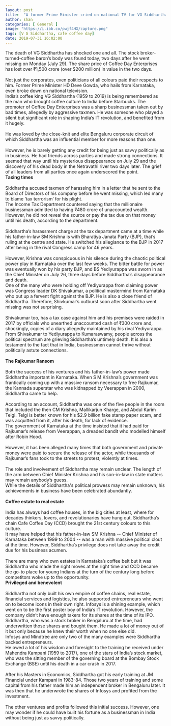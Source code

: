 ```yaml
---
layout: post
title:  "A former Prime Minister cried on national TV for VG Siddhartha-- the untold tales of politics and privilege may die with India’s coffee baron"
author: shan
categories: [ General ]
image: "https://i.ibb.co/pwjf4HX/capture.png"
tags: [V G Siddhartha, cafe coffee day]
date: 2019-07-31 16:02:00
---
```

The death of <keyword keytype="Company" smid="0" usetype="2" keywordseo="VG-Siddhartha" actualkeyword="VG Siddhartha">VG Siddhartha</keyword> has shocked one and all. The stock broker-turned-coffee baron&rsquo;s body was found today, two days after he went missing on Monday (July 29). The share price of Coffee Day Enterprises has lost over ₹1,500 crore (over $200 million) in value in the two days.
<br>
<br>Not just the corporates, even politicians of all colours paid their respects to him. Former Prime Minister <keyword keytype="organization" smid="0" usetype="2" keywordseo="HD-Deve-Gowda" actualkeyword="HD Deve Gowda">HD Deve Gowda</keyword>, who hails from Karnataka, even broke down on national television.
<br>
India&rsquo;s coffee king VG Siddhartha (1959 to 2019) is being remembered as the man who brought coffee culture to India before Starbucks. The promoter of Coffee Day Enterprises was a sharp businessman taken out by bad times, allegedly by aggressive taxmen. He was someone who played a silent but significant role in shaping India&rsquo;s IT revolution, and benefited from it hugely. 
<br>
<br>He was loved by the close-knit and elite Bengaluru corporate circuit of which Siddhartha was an influential member for more reasons than one.
<br>
<br>However, he is barely getting any credit for being just as savvy politically as in business. He had friends across parties and made strong connections. It seemed that way until his mysterious disappearance on July 29 and the discovery of his dead body in the Netravathi river two days later. The grief of all leaders from all parties once again underscored the point.
<br>
<strong>Taxing times<br></strong>
<br>Siddhartha accused taxmen of harassing him</a> in a letter that he sent to the Board of Directors of his company before he went missing, which led many to blame &lsquo;tax terrorism&rsquo; for his plight.
<br>
The Income Tax Department countered saying that the millionaire businessman admitted to having ₹480 crore of unaccounted wealth. However, he did not reveal the source or pay the tax due on that money until his death, according to the department.
<br>
<br>Siddhartha&rsquo;s harassment charge at the tax department came at a time while his father-in-law SM Krishna is with Bharatiya Janata Party (BJP), that&rsquo;s ruling at the centre and state. He switched his allegiance to the BJP in 2017 after being in the rival Congress camp for 46 years.
<br>
<br>However, Krishna was conspicuous in his silence during the chaotic political power play in Karnataka over the last few weeks. The bitter battle for power was eventually won by his party BJP, and BS Yediyurappa was sworn in as the Chief Minister on July 26, three days before Siddhartha&rsquo;s disappearance and death.
<br>
One of the many who were holding off Yediyurappa from claiming power was Congress leader DK Shivakumar, a political mastermind from Karnataka who put up a fervent fight against the BJP. He is also a close friend of Siddhartha. Therefore, Shivkumar&rsquo;s outburst soon after Siddhartha went missing was not surprising.
<br>
<br>Shivakumar too, has a tax case against him and his premises were raided in 2017 by officials who unearthed unaccounted cash of ₹300 crore and, shockingly, copies of a diary allegedly maintained by his rival Yediyurappa.
<br>
From Shivakumar to Yediyurappa to Kumaraswamy, people across the political spectrum are grieving Siddhartha&rsquo;s untimely death. It is also a testament to the fact that in India, businessmen cannot thrive without politically astute connections. 
<br>
<br>
<strong>The Rajkumar <strong>Ransom </strong><br></strong>
<br>Both the success of his ventures and his father-in-law&rsquo;s power made Siddhartha important in Karnataka. When S M Krishna&rsquo;s government was frantically coming up with a massive ransom necessary to free Rajkumar, the Kannada superstar who was kidnapped by Veerappan in 2000, Siddhartha came to help. 
<br>
<br>According to an account, Siddhartha was one of the five people in the room that included the then CM Krishna, Mallikarjun Kharge, and Abdul Karim Telgi. Telgi is better known for his $2.9 billion fake stamp paper scam, and was acquitted from it, after his death, for lack of evidence. 
<br>The government of Karnataka at the time insisted that it had paid for Rajkumar&rsquo;s release from Veerappan, a dreaded bandit who modelled himself after Robin Hood. 
<br>
<br>However, it has been alleged many times that both government and private money were paid to secure the release of the actor, while thousands of Rajkumar&rsquo;s fans took to the streets to protest, violently at times.
<br>
<br>The role and involvement of Siddhartha may remain unclear. The length of the arm between Chief Minister Krishna and his son-in-law in state matters may remain anybody&rsquo;s guess.
<br>While the details of Siddhartha's political prowess may remain unknown, his achievements in business have been celebrated abundantly.
<br>
<br>
<strong>Coffee estate to real estate</strong>
<br>
<br>India has always had coffee houses, in the big cities at least, where for decades thinkers, lovers, and revolutionaries have hung out. Siddhartha&rsquo;s chain Cafe Coffee Day (CCD) brought the 21st century colours to this culture. 
<br>It may have helped that his father-in-law SM Krishna -- Chief Minister of Karnataka between 1999 to 2004 -- was a man with massive political clout at the time. However, Siddhartha&rsquo;s privilege does not take away the credit due for his business acumen. 
<br>
<br>There are many who own estates in Karnataka&rsquo;s coffee belt</a> but it was Siddhartha who made the right moves at the right time and CCD became the go-to place for young Indians at the turn of the century long before competitors woke up to the opportunity.
<br>
<strong>Privileged and benevolent </strong>
<br>
<br>Siddhartha not only built his own empire of coffee chains, real estate, financial services and logistics, he also supported entrepreneurs who went on to become icons in their own right. Infosys is a shining example, which went on to be the first poster boy of India&rsquo;s IT revolution. However, the company didn&rsquo;t have enough takers for its shares at the time of its IPO. Siddhartha, who was a stock broker in Bengaluru at the time, had underwritten those shares and bought them. He made a lot of money out of it but only because he knew their worth when no one else did.
<br>
Infosys and Mindtree are only two of the many examples</a> were Siddhartha backed entrepreneurs.
<br>
He owed a lot of his wisdom and foresight to the training he received under Mahendra Kampani (1959 to 2017), one of the stars of India&rsquo;s stock market, who was the sitting member of the governing board at the Bombay Stock Exchange (BSE) until his death in a car crash in 2017.
<br>
<br>After his Masters in Economics, Siddhartha got his early training at JM Financial under Kampani in 1983-84. Those two years of training and some capital from his father made him an independent broker in Bengaluru later. It was then that he underwrote the shares of Infosys and profited from the investment.
<br>
<br>The other ventures and profits followed this initial success. However, one may wonder if he could have built his fortune as a businessman in India without being just as savvy politically.